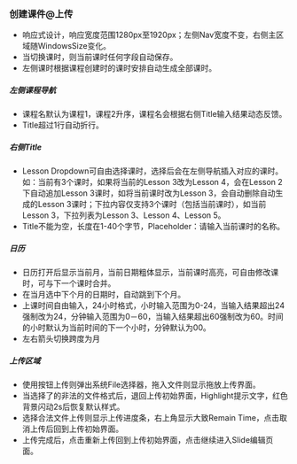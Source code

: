 ### 创建课件@上传
* 响应式设计，响应宽度范围1280px至1920px；左侧Nav宽度不变，右侧主区域随WindowsSize变化。
* 当切换课时，则当前课时任何字段自动保存。
* 左侧课时根据课程创建时的课时安排自动生成全部课时。

##### 左侧课程导航
* 课程名默认为课程1，课程2升序，课程名会根据右侧Title输入结果动态反馈。
* Title超过1行自动折行。

##### 右侧Title
* Lesson Dropdown可自由选择课时，选择后会在左侧导航插入对应的课时。如：当前有3个课时，如果将当前的Lesson 3改为Lesson 4，会在Lesson 2下自动追加Lesson 3课时，如将当前课时改为Lesson 3，会自动删除自动生成的Lesson 3课时；下拉内容仅支持3个课时（包括当前课时），如当前Lesson 3，下拉列表为Lesson 3、Lesson 4、Lesson 5。
* Title不能为空，长度在1-40个字节，Placeholder：请输入当前课时的名称。

##### 日历
* 日历打开后显示当前月，当前日期粗体显示，当前课时高亮，可自由修改课时，可与下一个课时合并。
* 在当月选中下个月的日期时，自动跳到下个月。
* 上课时间自由输入，24小时格式，小时输入范围为0-24，当输入结果超出24强制改为24，分钟输入范围为0－60，当输入结果超出60强制改为60。时间的小时默认为当前时间的下一个小时，分钟默认为00。
* 左右箭头切换跨度为月

##### 上传区域
* 使用按钮上传则弹出系统File选择器，拖入文件则显示拖放上传界面。
* 当选择了的非法的文件格式后，退回上传初始界面，Highlight提示文字，红色背景闪动2s后恢复默认样式。
* 选择合法文件上传则显示上传进度条，右上角显示大致Remain Time，点击取消上传后回到上传初始界面。
* 上传完成后，点击重新上传回到上传初始界面，点击继续进入Slide编辑页面。